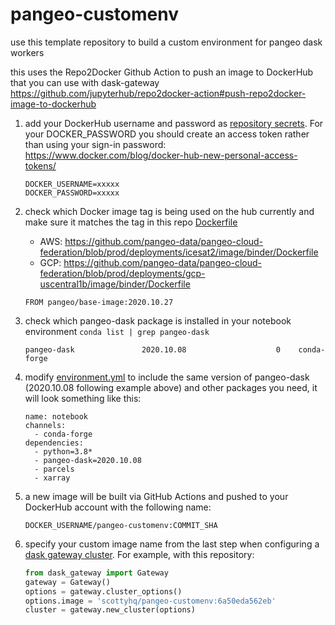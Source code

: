 # pangeo-customenv

use this template repository to build a custom environment for pangeo dask workers

this uses the Repo2Docker Github Action to push an image to DockerHub that you can use with dask-gateway
https://github.com/jupyterhub/repo2docker-action#push-repo2docker-image-to-dockerhub

    
1. add your DockerHub username and password as [repository secrets](https://docs.github.com/en/free-pro-team@latest/actions/reference/encrypted-secrets#creating-encrypted-secrets-for-a-repository). For your DOCKER_PASSWORD you should create an access token rather than using your sign-in password: https://www.docker.com/blog/docker-hub-new-personal-access-tokens/
   ```
   DOCKER_USERNAME=xxxxx
   DOCKER_PASSWORD=xxxxx
   ```

1. check which Docker image tag is being used on the hub currently and make sure it matches the tag in this repo [Dockerfile](Dockerfile)
    * AWS: https://github.com/pangeo-data/pangeo-cloud-federation/blob/prod/deployments/icesat2/image/binder/Dockerfile
    * GCP: https://github.com/pangeo-data/pangeo-cloud-federation/blob/prod/deployments/gcp-uscentral1b/image/binder/Dockerfile
   ```
   FROM pangeo/base-image:2020.10.27
   ```

1. check which pangeo-dask package is installed in your notebook environment `conda list | grep pangeo-dask`
   ```
   pangeo-dask               2020.10.08                    0    conda-forge
   ```

1. modify [environment.yml](environment.yml) to include the same version of pangeo-dask (2020.10.08 following example above) and other packages you need, it will look something like this:    
   ```
   name: notebook
   channels:
     - conda-forge
   dependencies:
     - python=3.8*
     - pangeo-dask=2020.10.08
     - parcels
     - xarray
   ```

1. a new image will be built via GitHub Actions and pushed to your DockerHub account with the following name:
   ```
   DOCKER_USERNAME/pangeo-customenv:COMMIT_SHA
   ```

1. specify your custom image name from the last step when configuring a [dask gateway cluster](https://gateway.dask.org/usage.html#configure-a-cluster). For example, with this repository:
   ```python
   from dask_gateway import Gateway
   gateway = Gateway()
   options = gateway.cluster_options()
   options.image = 'scottyhq/pangeo-customenv:6a50eda562eb'
   cluster = gateway.new_cluster(options)
   ```

